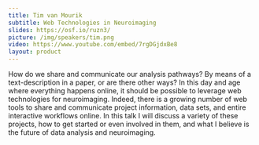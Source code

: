 ```yaml
---
title: Tim van Mourik
subtitle: Web Technologies in Neuroimaging
slides: https://osf.io/ruzn3/
picture: /img/speakers/tim.png
video: https://www.youtube.com/embed/7rgDGjdxBe8
layout: product
---
```


How do we share and communicate our analysis pathways? By means of a text-description in a paper, or are there other ways? In this day and age where everything happens online, it should be possible to leverage web technologies for neuroimaging. Indeed, there is a growing number of web tools to share and communicate project information, data sets, and entire interactive workflows online. In this talk I will discuss a variety of these projects, how to get started or even involved in them, and what I believe is the future of data analysis and neuroimaging.
